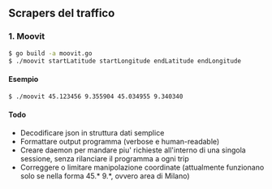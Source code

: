 ## Scrapers del traffico
### 1. Moovit
```bash
$ go build -a moovit.go
$ ./moovit startLatitude startLongitude endLatitude endLongitude
```
#### Esempio
```bash
$ ./moovit 45.123456 9.355904 45.034955 9.340340
```

#### Todo
- Decodificare json in struttura dati semplice
- Formattare output programma (verbose e human-readable)
- Creare daemon per mandare piu' richieste all'interno di una singola sessione, senza rilanciare il programma a ogni trip
- Correggere o limitare manipolazione coordinate (attualmente funzionano solo se nella forma 45.\* 9.\*, ovvero area di Milano)

